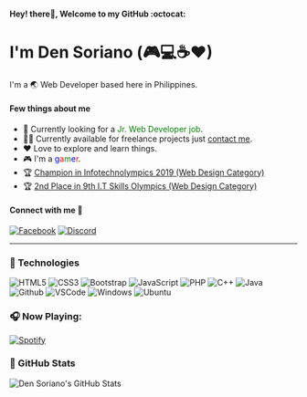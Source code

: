 #### Hey! there👋, Welcome to my GitHub :octocat:
# I'm Den Soriano (🎮💻☕❤)


I'm a 🌏 Web Developer based here in Philippines.


#### Few things about me
- 🔎 Currently looking for a <span style="color:green">Jr. Web Developer job</span>.
- 👨‍💻 Currently available for freelance projects just [contact me](https://web.facebook.com/yashieey).
- ❤ Love to explore and learn things.
- 🎮 I'm a <span style="color:blue">g</span><span style="color:red">a</span><span style="color:green">m</span><span style="color:blue">e</span><span style="color:red">r</span>.
- 🏆 [Champion in Infotechnolympics 2019 (Web Design Category)](https://web.facebook.com/umakccssc/photos/a.2341071359316931/2341168512640549)
- 🏆 [2nd Place in 9th I.T Skills Olympics (Web Design Category)](https://web.facebook.com/umakccssc/photos/a.2341071359316931/2341168512640549)


#### Connect with me 👾
[![Facebook](https://img.shields.io/badge/Facebook-1877F2?style=for-the-badge&logo=facebook&logoColor=white)](https://facebook.com/yashieey)
[![Discord](https://img.shields.io/badge/Discord-7289DA?style=for-the-badge&logo=discord&logoColor=white)](https://discordapp.com/users/575634293808693258)


---


### :rocket: Technologies
![HTML5](https://img.icons8.com/color/40/html-5.png)
![CSS3](https://img.icons8.com/color/40/css3.png)
![Bootstrap](https://img.icons8.com/color/40/000000/bootstrap.png)
![JavaScript](https://img.icons8.com/color/40/javascript.png)
![PHP](https://img.icons8.com/color/40/php.png)
![C++](https://img.icons8.com/color/40/000000/c-plus-plus-logo.png)
![Java](https://img.icons8.com/color/40/000000/java-coffee-cup-logo.png)
![Github](https://img.icons8.com/material-outlined/40/github.png)
![VSCode](https://img.icons8.com/color/40/visual-studio-code-2019.png)
![Windows](https://img.icons8.com/color/40/windows-10.png)
![Ubuntu](https://img.icons8.com/color/40/ubuntu--v1.png)


### :headphones: Now Playing:
[![Spotify](https://novatorem.donairos.vercel.app/api/spotify)](https://open.spotify.com/user/pldg1kxvk51d52r4lem7eltze)


### :seedling: GitHub Stats
<img align="left" alt="Den Soriano's GitHub Stats" src="https://github-readme-stats.donairos.vercel.app/api?username=donairos&show_icons=true&hide_border=true" />

